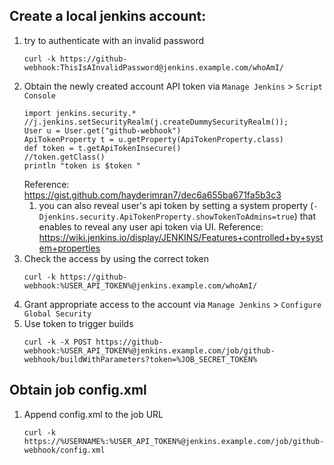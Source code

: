 ## Create a local jenkins account:
1. try to authenticate with an invalid password
    ```
    curl -k https://github-webhook:ThisIsAInvalidPassword@jenkins.example.com/whoAmI/
    ```
1. Obtain the newly created account API token via `Manage Jenkins` > `Script Console`
     ```
     import jenkins.security.*
     //j.jenkins.setSecurityRealm(j.createDummySecurityRealm());        
     User u = User.get("github-webhook")  
     ApiTokenProperty t = u.getProperty(ApiTokenProperty.class)  
     def token = t.getApiTokenInsecure()
     //token.getClass()
     println "token is $token "
     ```
    Reference: https://gist.github.com/hayderimran7/dec6a655ba671fa5b3c3
   1. you can also reveal user's api token by setting a system property (`-Djenkins.security.ApiTokenProperty.showTokenToAdmins=true`) that enables to reveal any user api token via UI.
     Reference: https://wiki.jenkins.io/display/JENKINS/Features+controlled+by+system+properties
1. Check the access by using the correct token
     ```
     curl -k https://github-webhook:%USER_API_TOKEN%@jenkins.example.com/whoAmI/
    ```
1. Grant appropriate access to the account via `Manage Jenkins` > `Configure Global Security`
1. Use token to trigger builds
     ```
     curl -k -X POST https://github-webhook:%USER_API_TOKEN%@jenkins.example.com/job/github-webhook/buildWithParameters?token=%JOB_SECRET_TOKEN%
    ```

## Obtain job config.xml
1. Append config.xml to the job URL
    ```
    curl -k https://%USERNAME%:%USER_API_TOKEN%@jenkins.example.com/job/github-webhook/config.xml
    ```
